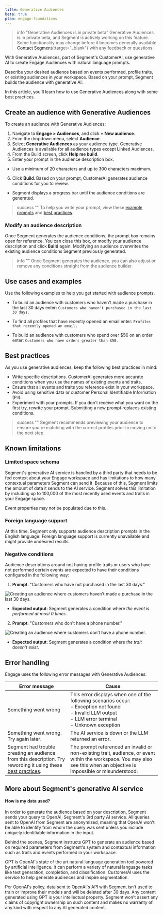```yaml
---
title: Generative Audiences
beta: true
plan: engage-foundations
---
```


> info "Generative Audiences is in private beta"
> Generative Audiences is in private beta, and Segment is actively working on this feature. Some functionality may change before it becomes generally available. [Contact Segment](https://segment.com/help/contact/){:target="_blank"} with any feedback or questions.

With Generative Audiences, part of Segment's CustomerAI, use generative AI to create Engage Audiences with natural language prompts. 

Describe your desired audience based on events performed, profile traits, or existing audiences in your workspace. Based on your prompt, Segment builds the audience with generative AI.

In this article, you'll learn how to use Generative Audiences along with some best practices.
 
## Create an audience with Generative Audiences 

To create an audience with Generative Audiences: 

1. Navigate to **Engage > Audiences**, and click **+ New audience**.
2. From the dropdown menu, select **Audience**.
3. Select **Generative Audiences** as your audience type. Generative Audiences is available for all audience types except Linked Audiences.
4. From the Build screen, click **Help me build**.
5. Enter your prompt in the audience description box. 
- Use a minimum of 20 characters and up to 300 characters maximum. 
6. Click **Build**. Based on your prompt, CustomerAI generates audience conditions for you to review. 
- Segment displays a progress bar until the audience conditions are generated.

> success ""
> To help you write your prompt, view these [example prompts](#use-cases-and-examples) and [best practices](#best-practices).

### Modify an audience description 

Once Segment generates the audience conditions, the prompt box remains open for reference. You can close this box, or modify your audience description and click **Build** again. Modifying an audience overwrites the existing audience conditions Segment previously generated. 

> info ""
> Once Segment generates the audience, you can also adjust or remove any conditions straight from the audience builder. 


## Use cases and examples

Use the following examples to help you get started with audience prompts.

- To build an audience with customers who haven't made a purchase in the last 30 days enter: `Customers who haven't purchased in the last 30 days.` 

- To find all profiles that have recently opened an email enter: `Profiles that recently opened an email.`

- To build an audience with customers who spend over $50 on an order enter: `Customers who have orders greater than $50.`


## Best practices

As you use generative audiences, keep the following best practices in mind:

- Write specific descriptions. CustomerAI generates more accurate conditions when you use the names of existing events and traits. 
- Ensure that all events and traits you reference exist in your workspace.
- Avoid using sensitive data or customer Personal Identifiable Information (PII).
- Experiment with your prompts. If you don't receive what you want on the first try, rewrite your prompt. Submitting a new prompt replaces existing conditions.

> success ""
> Segment recommends previewing your audience to ensure you're matching with the correct profiles prior to moving on to the next step.


## Known limitations

### Limited space schema 

Segment's generative AI service is handled by a third party that needs to be fed context about your Engage workspace and has limitations to how many contextual parameters Segment can send it. Because of this, Segment limits the amount of data it sends to the AI service. Segment solves this limitation by including up to 100,000 of the most recently used events and traits in your Engage space.

Event properties may not be populated due to this.

### Foreign language support

At this time, Segment only supports audience description prompts in the English language. Foreign language support is currently unavailable and might provide undesired results. 

### Negative conditions

Audience descriptions around not having profile traits or users who have not performed certain events are expected to have their conditions configured in the following way:

1. **Prompt**: "Customers who have not purchased in the last 30 days."

![Creating an audience where customers haven't made a purchase in the last 30 days.](/docs/engage/images/No-purchases.png)

- **Expected output**: Segment generates a condition where *the event is performed at most 0 times*.

2. **Prompt**: "Customers who don't have a phone number."

![Creating an audience where customers don't have a phone number.](/docs/engage/images/phone-doesn't-exist.png)

- **Expected output**: Segment generates a condition where *the trait doesn't exist*.

## Error handling

Engage uses the following error messages with Generative Audiences:

| Error message        | Cause                  |
|---------------------------|---------------------------------------|
| Something went wrong      | This error displays when one of the following scenarios occur: <br>  - Exception not found <br> - Invalid LLM output <br> - LLM error terminal <br> - Unknown exception                  |
| Something went wrong. Try again later. | The AI service is down or the LLM returned an error. |
| Segment had trouble creating an audience from this description. Try rewording it using these [best practices](#best-practices). | The prompt referenced an invalid or non-existing trait, audience, or event within the workspace. You may also see this when an objective is impossible or misunderstood. |


## More about Segment's generative AI service

#### How is my data used?

In order to generate the audience based on your description, Segment sends your query to OpenAI, Segment's 3rd party AI service. All queries sent to OpenAI from Segment are anonymized, meaning that OpenAI won't be able to identify from whom the query was sent unless you include uniquely identifiable information in the input.

Behind the scenes, Segment instructs GPT to generate an audience based on required parameters from Segment's system and contextual information such as traits and events performed in your workspace.

GPT is OpenAI's state of the art natural language generation tool powered by artificial intelligence. It can perform a variety of natural language tasks like text generation, completion, and classification. CustomerAI uses the service to help generate audiences and inspire segmentation.

Per OpenAI's policy, data sent to OpenAI's API with Segment isn't used to train or improve their models and will be deleted after 30 days. Any content generated using GPT is your intellectual property. Segment won't assert any claims of copyright ownership on such content and makes no warranty of any kind with respect to any AI generated content.